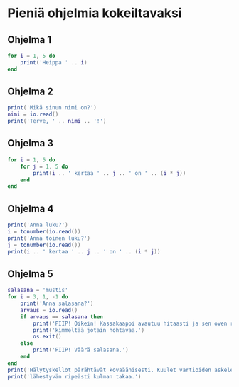 # Pieniä ohjelmia kokeiltavaksi

## Ohjelma 1

```lua
for i = 1, 5 do
    print('Heippa ' .. i)
end
```

## Ohjelma 2

```lua
print('Mikä sinun nimi on?')
nimi = io.read()
print('Terve, ' .. nimi .. '!')
```

## Ohjelma 3

```lua
for i = 1, 5 do
    for j = 1, 5 do
        print(i .. ' kertaa ' .. j .. ' on ' .. (i * j))
    end
end
```

## Ohjelma 4

```lua
print('Anna luku?')
i = tonumber(io.read())
print('Anna toinen luku?')
j = tonumber(io.read())
print(i .. ' kertaa ' .. j .. ' on ' .. (i * j))
```

## Ohjelma 5

```lua
salasana = 'mustis'
for i = 3, 1, -1 do
    print('Anna salasana?')
    arvaus = io.read()
    if arvaus == salasana then
        print('PIIP! Oikein! Kassakaappi avautuu hitaasti ja sen oven raosta')
        print('kimmeltää jotain hohtavaa.')
        os.exit()
    else
        print('PIIP! Väärä salasana.')
    end
end
print('Hälytyskellot pärähtävät kovaäänisesti. Kuulet vartioiden askeleiden')
print('lähestyvän ripeästi kulman takaa.')
```
